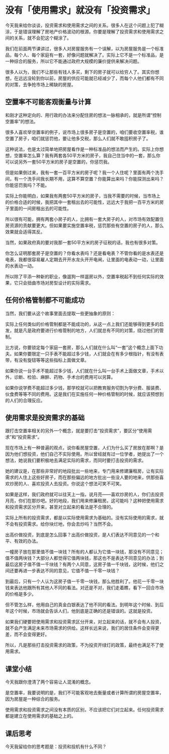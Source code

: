 # 没有「使用需求」就没有「投资需求」
今天我来给你谈谈，投资需求和使用需求之间的关系。很多人在这个问题上犯了糊涂，于是错误理解了房地产价格波动的根源。你要是理解了投资需求和使用需求之间的关系，就不会犯这个糊涂了。

我们在前面两节课讲过，很多人对房屋服务有一个误解，以为房屋服务是一个标准品，每个人、每个家庭有一套，好像问题就解决了。实际上它不是一个标准品，是一种综合的服务，所以它不能通过政府大规模的廉价提供来解决问题。

很多人以为，我们不让那些有钱人多买，剩下的房子就可以给穷人了。其实你想想，在远远没轮到你以前，房屋的供应可能就已经减少了，而每个人他们都有不同的对策，去争抢市场上稀缺的房屋。
## 空置率不可能客观衡量与计算
和刚才这种定向的、用行政的办法来分配住房的想法一脉相承的，就是所谓“控制空置率”的想法。

很多人喜欢举空置率的例子，说市场上很多房子是空置的，咱们要收空置率税，谁空置了房子，咱们就惩罚他，要让他多交税，那么人们就不敢囤积房子了。

这种说法，也是太过简单地把房屋看作是一种标准品的想法而产生的。实际上你想想，空置率怎么算？我有两套各50平方米的房子，我自己住当中的一套，那么你可以说另外一套50平方米的房子是空置的，你惩罚我。

但是如果倒过来，我有一套一百平方米的房子呢？我一个人住呢？里面有两个洗手间，有一个洗手间我长期不用，这算不算空置？你能算出来吗？你能探测出来吗？你能惩罚我吗？不能。

实际上你能明白，如果我有两套50平方米的房子，当我不需要的时候，当市场上的价格合适的时候，我把其中一套租出去的可能性，远远大于我把一百平方米的房子里面的一间房租出去的可能性。

所以很有可能，拥有两套小房子的人，比拥有一套大房子的人，对市场有效配置住房资源的贡献要更大。但如果要实施空置率税，惩罚那些有空置的房子的人，那么效果就会适得其反。

当然，如果政府真的要对我那一套50平方米的房子征税的话，我也有很多对策。

你怎么证明那套房子是空置的？你看水表吗？还是看电表？不管你看的是水表还是电表，我都很容易雇人定期去开开水龙头开开电闸，让里面的电表动一动，让里面的水表动一动。

所以除了平添一种新的职业，像遛狗一样遛房以外，空置率税起不到任何实际的效果，它只会扭曲市场对房型设计的实际需求。
## 任何价格管制都不可能成功
当然，我们要从这个故事里面去提取一些更抽象的原则：

实际上任何类似的价格管制都是不能成功的，从这一点上我们还能够得到更多的启发，就是凡是政府要进行价格管制的地方，人们就总有不同的对策，绕过他们的管制。

比方说，你要锁定每个家庭一套房，那么人们就在什么叫“一套”这个概念上面下功夫。如果你要限定一只手表不能超过多少钱，人们就会在有多少根指针，有没有表带，有没有旋钮等等这些指标上面做文章。

如果你说一台手术不能超过多少钱，人们就在什么叫一台手术上面做文章，手术以外，诊断、检验、麻醉、药物、手术台的费用可以另算。

如果你说学费不能超过多少钱，那学校就可以把教育服务切割为学分费、服装费、伙食费等等不同的费用。这是我们在实施任何一种价格管制的时候，就应该预想到的人们的合理反应。
## 使用需求是投资需求的基础
跟打击空置率相关的另外一个概念，就是要打击“投资需求”，要区分“使用需求”和“投资需求”。

现在市场上有一种普遍的观点，说你看房屋空置，人们为什么买了房放在那啊？是因为他们想投资，他们自己不实际使用。所以曾经就有过一位学者，她提出了一个想法，她说我们要积极地去满足实际的需求，而同时要打击投资的需求。

她的建议是，在那些非常好的地段批出一些地来，专门用来修建廉租房，让有实际需求的人住上这些好房子，而在那些偏远的地方批出一些没人要的地来，供那些喜欢炒房的人、喜欢投资人去投资。你说这个想法可笑不可笑。

如果是这样，我们政府就可以往天上一指，说月亮——喜欢炒房的人，你们去投资月亮，你们在那炒吧。好的地段，我们用来修廉租房。这可能吗？这种把使用需求和投资需求区分开来，甚至对立起来的看法是不合理的。

实际上所有的投资需求，都是以实际使用需求为基础的。没有实际使用的需求，就不会有投资需求。给你块烂地，你会去炒吗？当然不会。

出高价做投资，到底是怎么回事？出高价做投资，是人们表达不同意见的一个和平、有效的办法。

一幢房子放在那里值不值一块钱？所有的人都认为它值一块钱，那没有不同意见；值不值两块钱？大部分人都觉得它值两块钱，那这也不是表达不同意见的办法；到最后这房子值不值一千块钱？有两个人同意，这房子值一千块钱，这时候，他们之间还要再进一步表达不同的意见，它值不值一千零一块钱？

到最后，只有一个人认为这房子值一千零一块钱，那么他胜利了。他花一千零一块钱来表达他跟所有其他人不同的看法。对还是不对，我们走着瞧，看下一回合市场的价格是多少。

但不管怎么样，他用自己的真金白银表达了他不同的看法。到明年这个时候、到后年这个时候，市场就会告诉人们，他到底是正确的还是错误的。这就是投资。

如果我们硬要把使用需求和投资需求区分开来，对立起来的话，就不会有人投资，就不会产生满足未来市场需求的供给。这样长远来说，我们的居住条件会变得更差，而不会变得更好。

所以，凡是那些打击投资需求的政策，不为投资开绿灯的政策，最终也满足不了使用需求。
## 课堂小结
今天我跟你澄清了两个容易让人混淆的概念。

是空置率，我要说明的是，我们不可能客观地去衡量或者计算所谓的房屋空置率，因为房屋是一种综合的服务。

使用需求和投资需求之间没有本质的区别，不应该把它们对立起来。任何投资需求都是建立在使用需求的基础之上的。
## 课后思考
今天我留给你的思考题是：投资和投机有什么不同？